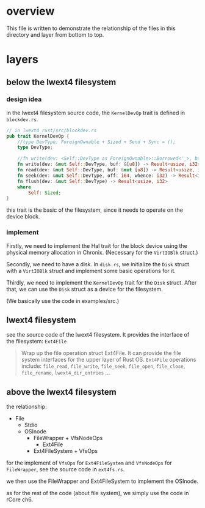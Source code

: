 # overview

This file is written to demonstrate the relationship of the files in this directory and layer from bottom to top.

# layers

## below the lwext4 filesystem

### design idea

in the lwext4 filesystem source code, the `KernelDevOp` trait is defined in `blockdev.rs`.

```rust
// in lwext4_rust/src/blockdev.rs
pub trait KernelDevOp {
    //type DevType: ForeignOwnable + Sized + Send + Sync = ();
    type DevType;

    //fn write(dev: <Self::DevType as ForeignOwnable>::Borrowed<'_>, buf: &[u8]) -> Result<usize, i32>;
    fn write(dev: &mut Self::DevType, buf: &[u8]) -> Result<usize, i32>;
    fn read(dev: &mut Self::DevType, buf: &mut [u8]) -> Result<usize, i32>;
    fn seek(dev: &mut Self::DevType, off: i64, whence: i32) -> Result<i64, i32>;
    fn flush(dev: &mut Self::DevType) -> Result<usize, i32>
    where
        Self: Sized;
}
```

this trait is the basic of the filesystem, since it needs to operate on the device block.

### implement

Firstly, we need to implement the Hal trait for the block device using the physical memory allocation in Chronix. (Necessary for the `VirtIOBlk` struct.)

Secondly, we need to have a disk. In `disk.rs`, we initialize the `Disk` struct with a `VirtIOBlk` struct and implement some basic operations for it.

Thirdly, we need to implement the `KernelDevOp` trait for the `Disk` struct. After that, we can use the `Disk` struct as a device for the filesystem.

(We basically use the code in examples/src.)  

## lwext4 filesystem

see the source code of the lwext4 filesystem. It provides the interface of the filesystem: `Ext4File` 

>Wrap up the file operation struct Ext4File. It can provide the file system interfaces for the upper layer of Rust OS. `Ext4File` operations include: `file_read`, `file_write`, `file_seek`, `file_open`, `file_close`, `file_rename`, `lwext4_dir_entries` ...

## above the lwext4 filesystem

the relationship:
- File
    - Stdio
    - OSInode
        - FileWrapper + VfsNodeOps
            - Ext4File
        - Ext4FileSystem + VfsOps

for the implement of `VfsOps` for `Ext4FileSystem` and `VfsNodeOps` for `FileWrapper`, see the source code in `ext4fs.rs`.

we then use the FileWrapper and Ext4FileSystem to implement the OSInode.

as for the rest of the code (about file system), we simply use the code in rCore ch6.






